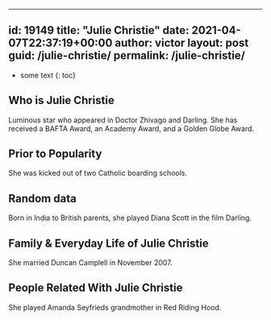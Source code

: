  ---
id: 19149
title: "Julie Christie"
date: 2021-04-07T22:37:19+00:00
author: victor
layout: post
guid: /julie-christie/
permalink: /julie-christie/
---

* some text
{: toc}

## Who is Julie Christie

Luminous star who appeared in Doctor Zhivago and Darling. She has received a BAFTA Award, an Academy Award, and a Golden Globe Award.

## Prior to Popularity

She was kicked out of two Catholic boarding schools.

## Random data

Born in India to British parents, she played Diana Scott in the film Darling.

## Family & Everyday Life of Julie Christie

She married Duncan Camplell in November 2007.

## People Related With Julie Christie

She played Amanda Seyfrieds grandmother in Red Riding Hood.
 